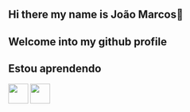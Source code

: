 ## Hi there my name is João Marcos👋
## Welcome into my github profile
<!--
- 🔭 I’m currently working on ...
- 🌱 I’m currently learning Java
- 🤔 I’m looking for help with opensource codes
- 💬 Ask me about Geek stuff
- 📫 How to reach me: joaomarcoscprofissional@gmail.com
- ⚡ Fun fact: Did you know that a black hole is capable of absorbing even light?
-->

## Estou aprendendo

<img loading="lazy" src="https://cdn.jsdelivr.net/gh/devicons/devicon@latest/icons/cplusplus/cplusplusoriginal.svg" width="40" head="40"/> <img loading="lazy" src="https://cdn.jsdelivr.net/gh/devicons/devicon@latest/icons/java/java-original-wordmark.svg" width="40" head="40"/>
          
          

